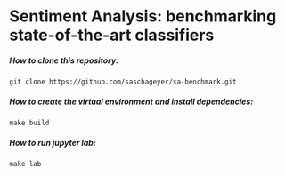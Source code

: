 # Sentiment Analysis: benchmarking state-of-the-art classifiers

##### How to clone this repository:
``
git clone https://github.com/saschageyer/sa-benchmark.git
``

##### How to create the virtual environment and install dependencies:
``
make build
``

##### How to run jupyter lab:
``
make lab
``